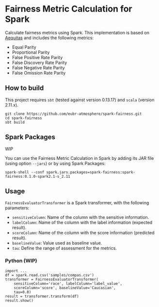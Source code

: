 # Fairness Metric Calculation for Spark
Calculate fairness metrics using Spark. This implementation is based on [Aequitas](http://aequitas.dssg.io/) and includes the following metrics:

- Equal Parity
- Proportional Parity
- False Positive Rate Parity
- False Discovery Rate Parity
- False Negative Rate Parity
- False Omission Rate Parity

## How to build
This project requires `sbt` (tested against version 0.13.17) and `scala` (version 2.11.x). 

```
git clone https://github.com/eubr-atmosphere/spark-fairness.git
cd spark-fairness
sbt build
```

## Spark Packages
WIP

You can use the Fairness Metric Calculation in Spark by adding its JAR file (using option `--jars`) or by using Spark Packages:
```
spark-shell --conf spark.jars.packages=spark-fairness:spark-fairness:0.1.0-spark2.1-s_2.11
```
## Usage

```FairnessEvaluatorTransformer``` is a Spark transformer, with the following parameters:

* `sensitiveColumn`: Name of the column with the sensitive information.
* `labelColumn`: Name of the column with the label information (expected result).
* `scoreColumn`: Name of the column with the score information (predicted result).
* `baselineValue`: Value used as baseline value. 
* `tau`: Define the range of assessment for the metrics.

### Python (WIP)
```
import ...
df = spark.read.csv('samples/compas.csv')
transformer = FairnessEvaluatorTransformer(
    sensitiveColumn='race', labelColumn='label_value',
    scoreColumn='score', baselineValue='Caucasian',
    tau=0.8)
result = transformer.transform(df)
result.show()
```


